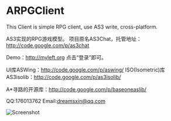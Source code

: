 ARPGClient
==========

This Client is simple RPG client, use AS3 write, cross-platform.

AS3实现的RPG游戏模型。
项目原名AS3Chat，托管地址：http://code.google.com/p/as3chat

Demo：http://myleft.org
点击“登录”即可。

UI库ASWing：http://code.google.com/p/aswing/
ISO(Isometric)库AS3isolib：http://code.google.com/p/as3isolib/

A*寻路的开源库：http://code.google.com/p/baseoneaslib/

QQ:176013762
Email:dreamsxin@qq.com

![Screenshot](http://as3chat.googlecode.com/files/screenshot.jpg)

